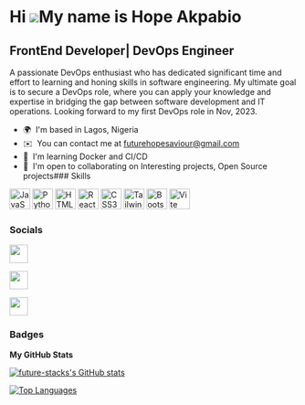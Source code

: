 Hi ![](https://user-images.githubusercontent.com/18350557/176309783-0785949b-9127-417c-8b55-ab5a4333674e.gif)My name is Hope Akpabio
====================================================================================================================================

FrontEnd Developer| DevOps Engineer
-----------------------------------

A passionate DevOps enthusiast who has dedicated significant time and effort to learning and honing skills in software engineering. My ultimate goal is to secure a DevOps role, where you can apply your knowledge and expertise in bridging the gap between software development and IT operations. Looking forward to my first DevOps role in Nov, 2023.

*   🌍  I'm based in Lagos, Nigeria
*   ✉️  You can contact me at [futurehopesaviour@gmail.com](mailto:futurehopesaviour@gmail.com)
*   🧠  I'm learning Docker and CI/CD
*   🤝  I'm open to collaborating on Interesting projects, Open Source projects### Skills 
<p align="left">
<a href="https://developer.mozilla.org/en-US/docs/Web/JavaScript" target="_blank" rel="noreferrer"><img src="https://raw.githubusercontent.com/danielcranney/readme-generator/main/public/icons/skills/javascript-colored.svg" width="36" height="36" alt="JavaScript" /></a>
<a href="https://www.python.org/" target="_blank" rel="noreferrer"><img src="https://raw.githubusercontent.com/danielcranney/readme-generator/main/public/icons/skills/python-colored.svg" width="36" height="36" alt="Python" /></a>
<a href="https://developer.mozilla.org/en-US/docs/Glossary/HTML5" target="_blank" rel="noreferrer"><img src="https://raw.githubusercontent.com/danielcranney/readme-generator/main/public/icons/skills/html5-colored.svg" width="36" height="36" alt="HTML5" /></a>
<a href="https://reactjs.org/" target="_blank" rel="noreferrer"><img src="https://raw.githubusercontent.com/danielcranney/readme-generator/main/public/icons/skills/react-colored.svg" width="36" height="36" alt="React" /></a>
<a href="https://www.w3.org/TR/CSS/#css" target="_blank" rel="noreferrer"><img src="https://raw.githubusercontent.com/danielcranney/readme-generator/main/public/icons/skills/css3-colored.svg" width="36" height="36" alt="CSS3" /></a>
<a href="https://tailwindcss.com/" target="_blank" rel="noreferrer"><img src="https://raw.githubusercontent.com/danielcranney/readme-generator/main/public/icons/skills/tailwindcss-colored.svg" width="36" height="36" alt="TailwindCSS" /></a>
<a href="https://getbootstrap.com/" target="_blank" rel="noreferrer"><img src="https://raw.githubusercontent.com/danielcranney/readme-generator/main/public/icons/skills/bootstrap-colored.svg" width="36" height="36" alt="Bootstrap" /></a>
<a href="https://vitejs.dev/" target="_blank" rel="noreferrer"><img src="https://raw.githubusercontent.com/danielcranney/readme-generator/main/public/icons/skills/vite-colored.svg" width="36" height="36" alt="Vite" /></a>
</p>
                    
### Socials
                  
                  
<p align="left">
                          
<a href="https://www.github.com/future-stacks" target="_blank" rel="noreferrer"><img src="https://raw.githubusercontent.com/danielcranney/readme-generator/main/public/icons/socials/github-dark.svg" width="32" height="32" /></a>
                          
<a href="https://www.linkedin.com/in/hope-akpabio-69303b178" target="_blank" rel="noreferrer"><img src="https://raw.githubusercontent.com/danielcranney/readme-generator/main/public/icons/socials/linkedin.svg" width="32" height="32" /></a>
                          
<a href="https://www.twitter.com/hopesavior" target="_blank" rel="noreferrer"><img src="https://raw.githubusercontent.com/danielcranney/readme-generator/main/public/icons/socials/twitter.svg" width="32" height="32" /></a>

</p>

### Badges
<b>My GitHub Stats</b>

<a href="http://www.github.com/future-stacks"><img src="https://github-readme-stats.vercel.app/api?username=future-stacks&show_icons=true&hide=&count_private=true&title_color=f97316&text_color=ffffff&icon_color=facc15&bg_color=0f172a&hide_border=true&show_icons=true" alt="future-stacks's GitHub stats" /></a>

<a href="https://github.com/future-stacks" align="left"><img src="https://github-readme-stats.vercel.app/api/top-langs/?username=future-stacks&langs_count=10&title_color=f97316&text_color=ffffff&icon_color=facc15&bg_color=0f172a&hide_border=true&locale=en&custom_title=Top%20%Languages" alt="Top Languages" /></a>

<!---
future-stacks/future-stacks is a ✨ special ✨ repository because its `README.md` (this file) appears on your GitHub profile.
You can click the Preview link to take a look at your changes.
--->
